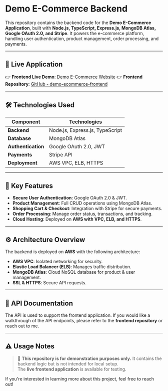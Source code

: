 # Demo E-Commerce Backend

This repository contains the backend code for the **Demo E-Commerce Application**, built with **Node.js, TypeScript, Express.js, MongoDB Atlas, Google OAuth 2.0, and Stripe**. It powers the e-commerce platform, handling user authentication, product management, order processing, and payments.

---

## 🔗 Live Application  
👉 **Frontend Live Demo**: [Demo E-Commerce Website](https://gymbs-ecommerceapp.netlify.app/) 
👉 **Frontend Repository**: [GitHub - demo-ecommerce-frontend](https://github.com/Nelson-Lamounier/e-commerce-gymbs)  

---

## 🛠️ Technologies Used

| Component          | Technologies                     |
|--------------------|---------------------------------|
| **Backend**       | Node.js, Express.js, TypeScript |
| **Database**      | MongoDB Atlas                    |
| **Authentication**| Google OAuth 2.0, JWT           |
| **Payments**      | Stripe API                       |
| **Deployment**    | AWS VPC, ELB, HTTPS             |

---

## 📌 Key Features

- **Secure User Authentication**: Google OAuth 2.0 & JWT.
- **Product Management**: Full CRUD operations using MongoDB Atlas.
- **Shopping Cart & Checkout**: Integration with Stripe for secure payments.
- **Order Processing**: Manage order status, transactions, and tracking.
- **Cloud Hosting**: Deployed on **AWS with VPC, ELB, and HTTPS**.

---

## ⚙️ Architecture Overview  

The backend is deployed on **AWS** with the following architecture:  

- **AWS VPC**: Isolated networking for security.  
- **Elastic Load Balancer (ELB)**: Manages traffic distribution.  
- **MongoDB Atlas**: Cloud NoSQL database for product & user management.  
- **SSL & HTTPS**: Secure API requests.  

---

## 📌 API Documentation

The API is used to support the frontend application. If you would like a walkthrough of the API endpoints, please refer to the **frontend repository** or reach out to me.

---

## ⚠️ Usage Notes  

> 🚀 **This repository is for demonstration purposes only.** It contains the backend logic but is not intended for local setup.  
> The **live frontend application** is available for testing.  

If you're interested in learning more about this project, feel free to reach out!  

